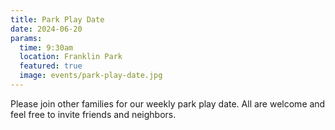 ```yaml
---
title: Park Play Date
date: 2024-06-20
params:
  time: 9:30am
  location: Franklin Park
  featured: true
  image: events/park-play-date.jpg
---
```


Please join other families for our weekly park play date. All are welcome and feel free to invite friends and neighbors.
